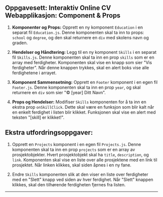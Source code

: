 ## Oppgavesett: Interaktiv Online CV Webapplikasjon: Component & Props

1. **Komponenter og Props:** Opprett en ny komponent `Education` i en separat fil `Education.js`. Denne komponenten skal ta inn to props: `school` og `degree`, og den skal returnere en `div` med skolens navn og graden.

2. **Hendelser og Håndtering:** Legg til en ny komponent `Skills` i en separat fil `Skills.js`. Denne komponenten skal ta inn en prop `skills` som er en array med ferdigheter. Komponenten skal vise en knapp som sier "Vis ferdigheter". Når denne knappen trykkes, skal en alert boks vise alle ferdighetene i arrayet.

3. **Komponent Sammensetning:** Opprett en `Footer` komponent i en egen fil `Footer.js`. Denne komponenten skal ta inn en prop `year`, og skal returnere en `div` som sier "© [year] Ditt Navn". 

4. **Props og Hendelser:** Modifiser `Skills` komponenten for å ta inn en ekstra prop `onSkillClick`. Dette skal være en funksjon som blir kalt når en enkelt ferdighet i listen blir klikket. Funksjonen skal vise en alert med teksten "[skill] er klikket!".


## Ekstra utfordringsoppgaver:

1. Opprett en `Projects` komponent i en egen fil `Projects.js`. Denne komponenten skal ta inn en prop `projects` som er en array av prosjektobjekter. Hvert prosjektobjekt skal ha `title`, `description`, og `link`. Komponenten skal vise en liste over alle prosjektene med en link til prosjektet. Når linken klikkes, skal siden åpnes i en ny fane.

2. Endre `Skills` komponenten slik at den viser en liste over ferdigheter med en "Slett" knapp ved siden av hver ferdighet. Når "Slett" knappen klikkes, skal den tilhørende ferdigheten fjernes fra listen.

---

